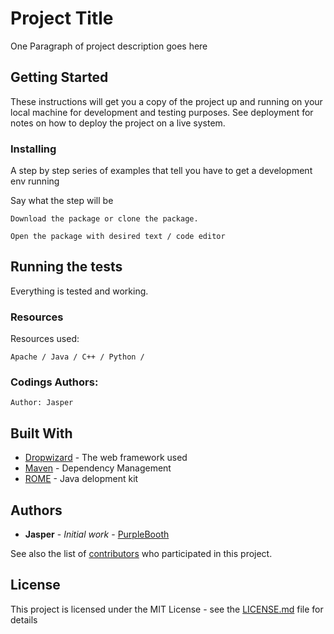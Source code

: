 # Project Title

One Paragraph of project description goes here

## Getting Started

These instructions will get you a copy of the project up and running on your local machine for development and testing purposes. See deployment for notes on how to deploy the project on a live system.

### Installing

A step by step series of examples that tell you have to get a development env running

Say what the step will be

```
Download the package or clone the package.
```

```
Open the package with desired text / code editor
```

## Running the tests

Everything is tested and working.

### Resources

Resources used:

```
Apache / Java / C++ / Python / 
```

### Codings Authors:

```
Author: Jasper
```

## Built With

* [Dropwizard](http://www.dropwizard.io/1.0.2/docs/) - The web framework used
* [Maven](https://maven.apache.org/) - Dependency Management
* [ROME](https://www.java.com) - Java delopment kit

## Authors

* **Jasper** - *Initial work* - [PurpleBooth](https://github.com/HVAPepe)

See also the list of [contributors](https://github.com/your/project/contributors) who participated in this project.

## License

This project is licensed under the MIT License - see the [LICENSE.md](LICENSE.md) file for details
